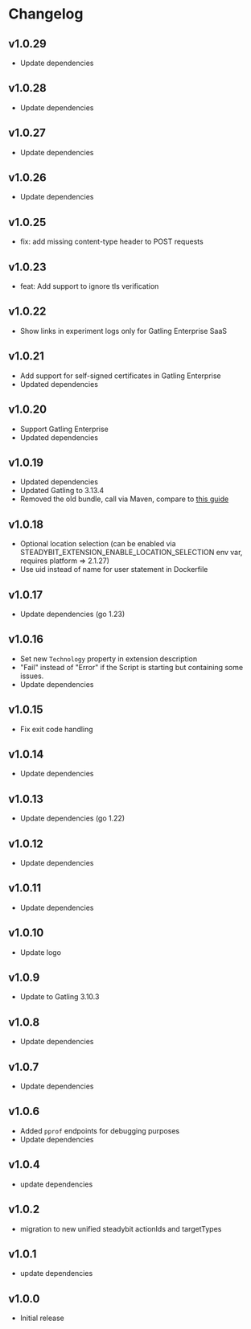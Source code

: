 # Changelog

## v1.0.29
- Update dependencies

## v1.0.28
- Update dependencies

## v1.0.27
- Update dependencies

## v1.0.26
- Update dependencies

## v1.0.25

- fix: add missing content-type header to POST requests

## v1.0.23

- feat: Add support to ignore tls verification

## v1.0.22

- Show links in experiment logs only for Gatling Enterprise SaaS

## v1.0.21

- Add support for self-signed certificates in Gatling Enterprise
- Updated dependencies

## v1.0.20

- Support Gatling Enterprise
- Updated dependencies

## v1.0.19

- Updated dependencies
- Updated Gatling to 3.13.4
- Removed the old bundle, call via Maven, compare to [this guide](https://docs.gatling.io/release-notes/upgrading/3.10-to-3.11/#replacing-the-hand-made-bundle-with-a-maven-wrapper-based-one)

## v1.0.18

- Optional location selection (can be enabled via STEADYBIT_EXTENSION_ENABLE_LOCATION_SELECTION env var, requires platform => 2.1.27)
- Use uid instead of name for user statement in Dockerfile

## v1.0.17

- Update dependencies (go 1.23)

## v1.0.16

- Set new `Technology` property in extension description
- "Fail" instead of "Error" if the Script is starting but containing some issues.
- Update dependencies

## v1.0.15

- Fix exit code handling

## v1.0.14

- Update dependencies

## v1.0.13

- Update dependencies (go 1.22)

## v1.0.12

- Update dependencies

## v1.0.11

- Update dependencies

## v1.0.10

- Update logo

## v1.0.9

- Update to Gatling 3.10.3

## v1.0.8

- Update dependencies

## v1.0.7

- Update dependencies

## v1.0.6

- Added `pprof` endpoints for debugging purposes
- Update dependencies

## v1.0.4

- update dependencies

## v1.0.2

- migration to new unified steadybit actionIds and targetTypes

## v1.0.1

- update dependencies

## v1.0.0

 - Initial release
